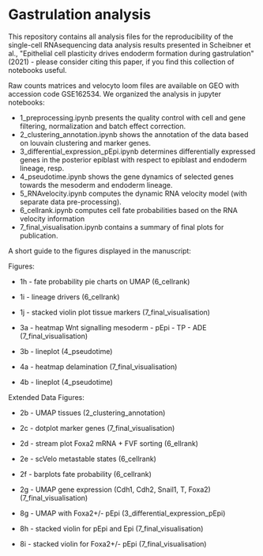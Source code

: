 # Gastrulation analysis

This repository contains all analysis files for the reproducibility of the single-cell RNAsequencing data analysis results presented in Scheibner et al., "Epithelial cell plasticity drives endoderm formation during gastrulation" (2021) - please consider citing this paper, if you find this collection of notebooks useful.

Raw counts matrices and velocyto loom files are available on GEO with accession code GSE162534. We organized the analysis in jupyter notebooks:

* 1_preprocessing.ipynb presents the quality control with cell and gene filtering, normalization and batch effect correction.
* 2_clustering_annotation.ipynb shows the annotation of the data based on louvain clustering and marker genes. 
* 3_differential_expression_pEpi.ipynb determines differentially expressed genes in the posterior epiblast with respect to epiblast and endoderm lineage, resp.
* 4_pseudotime.ipynb shows the gene dynamics of selected genes towards the mesoderm and endoderm lineage.
* 5_RNAvelocity.ipynb computes the dynamic RNA velocity model (with separate data pre-processing).
* 6_cellrank.ipynb computes cell fate probabilities based on the RNA velocity information
* 7_final_visualisation.ipynb contains a summary of final plots for publication.

A short guide to the figures displayed in the manuscript:

Figures:
* 1h - fate probability pie charts on UMAP (6_cellrank)
* 1i - lineage drivers (6_cellrank)
* 1j - stacked violin plot tissue markers (7_final_visualisation)

* 3a - heatmap Wnt signalling mesoderm - pEpi - TP - ADE (7_final_visualisation)
* 3b - lineplot (4_pseudotime)

* 4a - heatmap delamination (7_final_visualisation)
* 4b - lineplot (4_pseudotime)

Extended Data Figures:
* 2b - UMAP tissues (2_clustering_annotation)
* 2c - dotplot marker genes (7_final_visualisation)
* 2d - stream plot Foxa2 mRNA + FVF sorting (6_ellrank)
* 2e - scVelo metastable states (6_cellrank)
* 2f - barplots fate probability (6_cellrank)
* 2g - UMAP gene expression (Cdh1, Cdh2, Snail1, T, Foxa2) (7_final_visualisation)

* 8g - UMAP with Foxa2+/- pEpi (3_differential_expression_pEpi)
* 8h - stacked violin for pEpi and Epi (7_final_visualisation)
* 8i - stacked violin for Foxa2+/- pEpi (7_final_visualisation)

